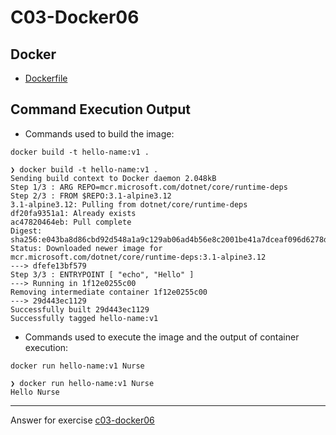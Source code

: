 ﻿# C03-Docker06

## Docker 
- [Dockerfile](Dockerfile)

## Command Execution Output
- Commands used to build  the image:
```
docker build -t hello-name:v1 .

❯ docker build -t hello-name:v1 .  
Sending build context to Docker daemon 2.048kB  
Step 1/3 : ARG REPO=mcr.microsoft.com/dotnet/core/runtime-deps  
Step 2/3 : FROM $REPO:3.1-alpine3.12  
3.1-alpine3.12: Pulling from dotnet/core/runtime-deps  
df20fa9351a1: Already exists  
ac47820464eb: Pull complete  
Digest: sha256:e043ba8d86cbd92d548a1a9c129ab06ad4b56e8c2001be41a7dceaf096d6278d  
Status: Downloaded newer image for mcr.microsoft.com/dotnet/core/runtime-deps:3.1-alpine3.12  
---> dfefe13bf579  
Step 3/3 : ENTRYPOINT [ "echo", "Hello" ]  
---> Running in 1f12e0255c00  
Removing intermediate container 1f12e0255c00  
---> 29d443ec1129  
Successfully built 29d443ec1129  
Successfully tagged hello-name:v1
```

- Commands used to execute the image and the output of container execution:
```
docker run hello-name:v1 Nurse

❯ docker run hello-name:v1 Nurse  
Hello Nurse
```

<!-- Don't change anything below this point-->
<!-- Before commiting, remove both commented lines--> 
***
Answer for exercise [c03-docker06](https://github.com/devopsacademyau/academy/blob/af3225a3436f263164e8daebc6bbd1ef3122b900/classes/03class/exercises/c03-docker06/README.md)

